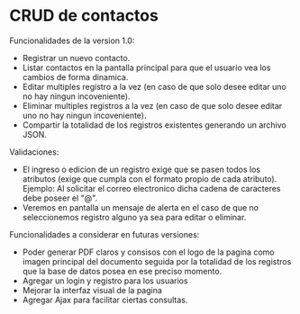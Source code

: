 # CRUD de contactos

Funcionalidades de la version 1.0:
* Registrar un nuevo contacto.
* Listar contactos en la pantalla principal para que el usuario vea los cambios de forma dinamica.
* Editar multiples registro a la vez (en caso de que solo desee editar uno no hay ningun incoveniente).
* Eliminar multiples registros a la vez (en caso de que solo desee editar uno no hay ningun incoveniente).
* Compartir la totalidad de los registros existentes generando un archivo JSON.

Validaciones:
* El ingreso o edicion de un registro exige que se pasen todos los atributos (exige que cumpla con el formato propio de cada atributo).
  Ejemplo: Al solicitar el correo electronico dicha cadena de caracteres debe poseer el "@".
* Veremos en pantalla un mensaje de alerta en el caso de que no seleccionemos registro alguno ya sea para editar o eliminar.

Funcionalidades a considerar en futuras versiones:
* Poder generar PDF claros y consisos con el logo de la pagina como imagen principal del documento seguida por la totalidad de los registros que la base de datos posea en ese preciso momento.
* Agregar un login y registro para los usuarios
* Mejorar la interfaz visual de la pagina
* Agregar Ajax para facilitar ciertas consultas.

